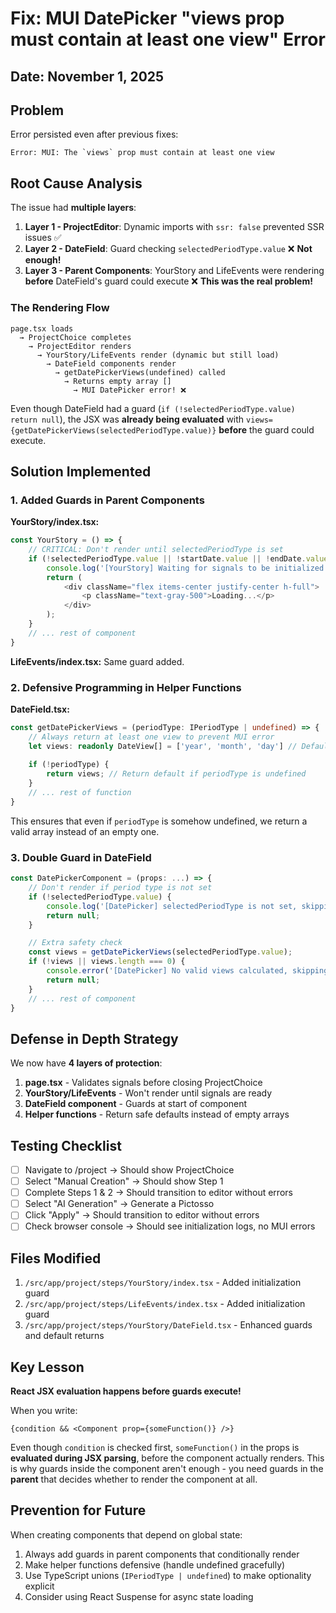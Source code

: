 # Fix: MUI DatePicker "views prop must contain at least one view" Error

## Date: November 1, 2025

## Problem
Error persisted even after previous fixes:
```
Error: MUI: The `views` prop must contain at least one view
```

## Root Cause Analysis

The issue had **multiple layers**:

1. **Layer 1 - ProjectEditor**: Dynamic imports with `ssr: false` prevented SSR issues ✅
2. **Layer 2 - DateField**: Guard checking `selectedPeriodType.value` ❌ **Not enough!**
3. **Layer 3 - Parent Components**: YourStory and LifeEvents were rendering **before** DateField's guard could execute ❌ **This was the real problem!**

### The Rendering Flow
```
page.tsx loads
  → ProjectChoice completes
    → ProjectEditor renders
      → YourStory/LifeEvents render (dynamic but still load)
        → DateField components render
          → getDatePickerViews(undefined) called
            → Returns empty array []
              → MUI DatePicker error! ❌
```

Even though DateField had a guard (`if (!selectedPeriodType.value) return null`), the JSX was **already being evaluated** with `views={getDatePickerViews(selectedPeriodType.value)}` **before** the guard could execute.

## Solution Implemented

### 1. Added Guards in Parent Components

**YourStory/index.tsx:**
```typescript
const YourStory = () => {
    // CRITICAL: Don't render until selectedPeriodType is set
    if (!selectedPeriodType.value || !startDate.value || !endDate.value) {
        console.log('[YourStory] Waiting for signals to be initialized...');
        return (
            <div className="flex items-center justify-center h-full">
                <p className="text-gray-500">Loading...</p>
            </div>
        );
    }
    // ... rest of component
}
```

**LifeEvents/index.tsx:** Same guard added.

### 2. Defensive Programming in Helper Functions

**DateField.tsx:**
```typescript
const getDatePickerViews = (periodType: IPeriodType | undefined) => {
    // Always return at least one view to prevent MUI error
    let views: readonly DateView[] = ['year', 'month', 'day'] // Default
    
    if (!periodType) {
        return views; // Return default if periodType is undefined
    }
    // ... rest of function
}
```

This ensures that even if `periodType` is somehow undefined, we return a valid array instead of an empty one.

### 3. Double Guard in DateField

```typescript
const DatePickerComponent = (props: ...) => {
    // Don't render if period type is not set
    if (!selectedPeriodType.value) {
        console.log('[DatePicker] selectedPeriodType is not set, skipping render');
        return null;
    }

    // Extra safety check
    const views = getDatePickerViews(selectedPeriodType.value);
    if (!views || views.length === 0) {
        console.error('[DatePicker] No valid views calculated, skipping render');
        return null;
    }
    // ... rest of component
}
```

## Defense in Depth Strategy

We now have **4 layers of protection**:

1. **page.tsx** - Validates signals before closing ProjectChoice
2. **YourStory/LifeEvents** - Won't render until signals are ready
3. **DateField component** - Guards at start of component
4. **Helper functions** - Return safe defaults instead of empty arrays

## Testing Checklist

- [ ] Navigate to /project → Should show ProjectChoice
- [ ] Select "Manual Creation" → Should show Step 1
- [ ] Complete Steps 1 & 2 → Should transition to editor without errors
- [ ] Select "AI Generation" → Generate a Pictosso
- [ ] Click "Apply" → Should transition to editor without errors
- [ ] Check browser console → Should see initialization logs, no MUI errors

## Files Modified

1. `/src/app/project/steps/YourStory/index.tsx` - Added initialization guard
2. `/src/app/project/steps/LifeEvents/index.tsx` - Added initialization guard  
3. `/src/app/project/steps/YourStory/DateField.tsx` - Enhanced guards and default returns

## Key Lesson

**React JSX evaluation happens before guards execute!**

When you write:
```tsx
{condition && <Component prop={someFunction()} />}
```

Even though `condition` is checked first, `someFunction()` in the props is **evaluated during JSX parsing**, before the component actually renders. This is why guards inside the component aren't enough - you need guards in the **parent** that decides whether to render the component at all.

## Prevention for Future

When creating components that depend on global state:
1. Always add guards in parent components that conditionally render
2. Make helper functions defensive (handle undefined gracefully)
3. Use TypeScript unions (`IPeriodType | undefined`) to make optionality explicit
4. Consider using React Suspense for async state loading
